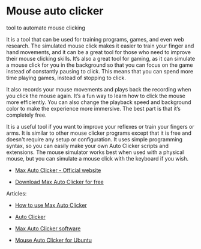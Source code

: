 # Mouse auto clicker
tool to automate mouse clicking

It is a tool that can be used for training programs, games, and even web research. The simulated mouse click makes it easier to train your finger and hand movements, and it can be a great tool for those who need to improve their mouse clicking skills. It’s also a great tool for gaming, as it can simulate a mouse click for you in the background so that you can focus on the game instead of constantly pausing to click. This means that you can spend more time playing games, instead of stopping to click.

It also records your mouse movements and plays back the recording when you click the mouse again. It’s a fun way to learn how to click the mouse more efficiently. You can also change the playback speed and background color to make the experience more immersive. The best part is that it’s completely free.

It is a useful tool if you want to improve your reflexes or train your fingers or arms. It is similar to other mouse clicker programs except that it is free and doesn't require any setup or configuration. It uses simple programming syntax, so you can easily make your own Auto Clicker scripts and extensions. The mouse simulator works best when used with a physical mouse, but you can simulate a mouse click with the keyboard if you wish.

- [Max Auto Clicker - Official website](https://sourceforge.net/projects/maxautoclicker/)

- [Download Max Auto Clicker for free](https://maxautoclicker.blogspot.com/p/download-maxautoclicker-for-free.html)

Articles: 

- [How to use Max Auto Clicker](https://maxautoclicker.blogspot.com/2021/05/help-how-to-use-max-auto-clicker.html)

- [Auto Clicker](https://maxautoclicker.blogspot.com/p/auto-clicker.html)

- [Max Auto Clicker software](https://linuxsensedotcf.blogspot.com/2021/05/maxautoclicker-mouse-auto-clicker.html)

- [Mouse Auto Clicker for Ubuntu](https://maxautoclicker.blogspot.com/2021/05/mouse-auto-clicker-for-ubuntu-linux.html)
